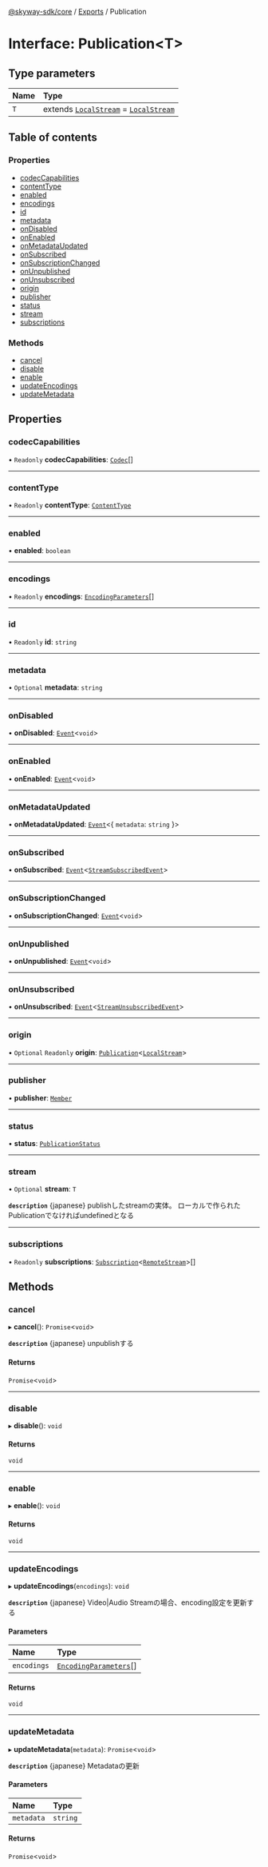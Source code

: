 [@skyway-sdk/core](../README.md) / [Exports](../modules.md) / Publication

# Interface: Publication<T\>

## Type parameters

| Name | Type |
| :------ | :------ |
| `T` | extends [`LocalStream`](../modules.md#localstream) = [`LocalStream`](../modules.md#localstream) |

## Table of contents

### Properties

- [codecCapabilities](Publication.md#codeccapabilities)
- [contentType](Publication.md#contenttype)
- [enabled](Publication.md#enabled)
- [encodings](Publication.md#encodings)
- [id](Publication.md#id)
- [metadata](Publication.md#metadata)
- [onDisabled](Publication.md#ondisabled)
- [onEnabled](Publication.md#onenabled)
- [onMetadataUpdated](Publication.md#onmetadataupdated)
- [onSubscribed](Publication.md#onsubscribed)
- [onSubscriptionChanged](Publication.md#onsubscriptionchanged)
- [onUnpublished](Publication.md#onunpublished)
- [onUnsubscribed](Publication.md#onunsubscribed)
- [origin](Publication.md#origin)
- [publisher](Publication.md#publisher)
- [status](Publication.md#status)
- [stream](Publication.md#stream)
- [subscriptions](Publication.md#subscriptions)

### Methods

- [cancel](Publication.md#cancel)
- [disable](Publication.md#disable)
- [enable](Publication.md#enable)
- [updateEncodings](Publication.md#updateencodings)
- [updateMetadata](Publication.md#updatemetadata)

## Properties

### codecCapabilities

• `Readonly` **codecCapabilities**: [`Codec`](Codec.md)[]

___

### contentType

• `Readonly` **contentType**: [`ContentType`](../modules.md#contenttype)

___

### enabled

• **enabled**: `boolean`

___

### encodings

• `Readonly` **encodings**: [`EncodingParameters`](EncodingParameters.md)[]

___

### id

• `Readonly` **id**: `string`

___

### metadata

• `Optional` **metadata**: `string`

___

### onDisabled

• **onDisabled**: [`Event`](../classes/Event.md)<`void`\>

___

### onEnabled

• **onEnabled**: [`Event`](../classes/Event.md)<`void`\>

___

### onMetadataUpdated

• **onMetadataUpdated**: [`Event`](../classes/Event.md)<{ `metadata`: `string`  }\>

___

### onSubscribed

• **onSubscribed**: [`Event`](../classes/Event.md)<[`StreamSubscribedEvent`](StreamSubscribedEvent.md)\>

___

### onSubscriptionChanged

• **onSubscriptionChanged**: [`Event`](../classes/Event.md)<`void`\>

___

### onUnpublished

• **onUnpublished**: [`Event`](../classes/Event.md)<`void`\>

___

### onUnsubscribed

• **onUnsubscribed**: [`Event`](../classes/Event.md)<[`StreamUnsubscribedEvent`](StreamUnsubscribedEvent.md)\>

___

### origin

• `Optional` `Readonly` **origin**: [`Publication`](Publication.md)<[`LocalStream`](../modules.md#localstream)\>

___

### publisher

• **publisher**: [`Member`](Member.md)

___

### status

• **status**: [`PublicationStatus`](../modules.md#publicationstatus)

___

### stream

• `Optional` **stream**: `T`

**`description`** {japanese} publishしたstreamの実体。
ローカルで作られたPublicationでなければundefinedとなる

___

### subscriptions

• `Readonly` **subscriptions**: [`Subscription`](Subscription.md)<[`RemoteStream`](../modules.md#remotestream)\>[]

## Methods

### cancel

▸ **cancel**(): `Promise`<`void`\>

**`description`** {japanese} unpublishする

#### Returns

`Promise`<`void`\>

___

### disable

▸ **disable**(): `void`

#### Returns

`void`

___

### enable

▸ **enable**(): `void`

#### Returns

`void`

___

### updateEncodings

▸ **updateEncodings**(`encodings`): `void`

**`description`** {japanese} Video|Audio Streamの場合、encoding設定を更新する

#### Parameters

| Name | Type |
| :------ | :------ |
| `encodings` | [`EncodingParameters`](EncodingParameters.md)[] |

#### Returns

`void`

___

### updateMetadata

▸ **updateMetadata**(`metadata`): `Promise`<`void`\>

**`description`** {japanese} Metadataの更新

#### Parameters

| Name | Type |
| :------ | :------ |
| `metadata` | `string` |

#### Returns

`Promise`<`void`\>
